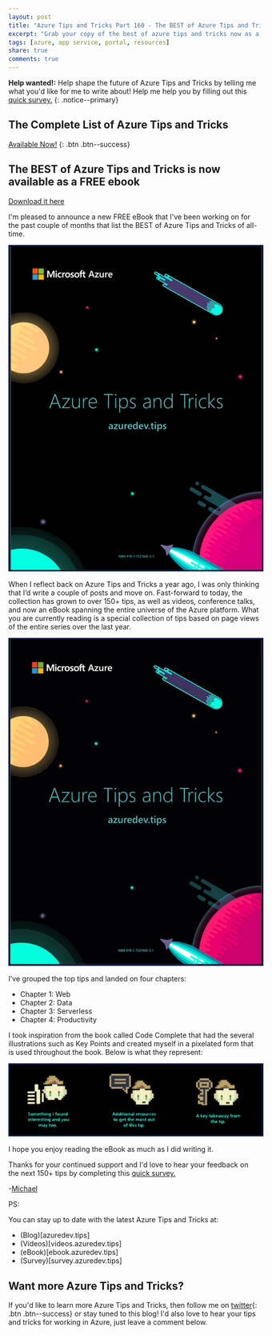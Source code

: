```yaml
---
layout: post
title: "Azure Tips and Tricks Part 160 - The BEST of Azure Tips and Tricks is now available as a FREE ebook"
excerpt: "Grab your copy of the best of azure tips and tricks now as a free ebook"
tags: [azure, app service, portal, resources]
share: true
comments: true
---
```

 
**Help wanted!:** Help shape the future of Azure Tips and Tricks by telling me what you'd like for me to write about! Help me help you by filling out this [quick survey.](http://survey.azuredev.tips)
{: .notice--primary}
 
## The Complete List of Azure Tips and Tricks
 
[Available Now!](https://michaelcrump.net/azure-tips-and-tricks-complete-list/)
{: .btn .btn--success}


## The BEST of Azure Tips and Tricks is now available as a FREE ebook

[Download it here](http://ebook.azuredev.tips)

I'm pleased to announce a new FREE eBook that I've been working on for the past couple of months that list the BEST of Azure Tips and Tricks of all-time. 

<img style="border:3px solid #021a40" src="/files/azuretipsandtrickebook1.png">

When I reflect back on Azure Tips and Tricks a year ago, I was only thinking that I’d write a couple of posts and move on. Fast-forward to today, the collection has grown to over 150+ tips, as well as videos, conference talks, and now an eBook spanning the entire universe of the Azure platform. What you are currently reading is a special collection of tips based on page views of the entire series over the last year. 

<img style="border:3px solid #021a40" src="/files/azuretipsandtrickebook3.gif">

I’ve grouped the top tips and landed on four chapters: 

* Chapter 1: Web
* Chapter 2: Data
* Chapter 3: Serverless
* Chapter 4: Productivity

I took inspiration from the book called Code Complete that had the several illustrations such as Key Points and created myself in a pixelated form that is used throughout the book. Below is what they represent:

<img style="border:3px solid #021a40" src="/files/azuretipsandtrickebook2.png">

I hope you enjoy reading the eBook as much as I did writing it.

Thanks for your continued support and I'd love to hear your feedback on the next 150+ tips by completing this [quick survey.](http://survey.azuredev.tips)

-[Michael](http://twitter.com/mbcrump)

PS:

You can stay up to date with the latest Azure Tips and Tricks at:

* (Blog)[azuredev.tips]
* (Videos)[videos.azuredev.tips]
* (eBook)[ebook.azuredev.tips]
* (Survey)[survey.azuredev.tips]

 
## Want more Azure Tips and Tricks?
If you'd like to learn more Azure Tips and Tricks, then follow me on [twitter](http://twitter.com/mbcrump){: .btn .btn--success} or stay tuned to this blog! I'd also love to hear your tips and tricks for working in Azure, just leave a comment below.
